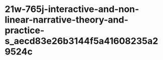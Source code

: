 # 21w-765j-interactive-and-non-linear-narrative-theory-and-practice-s_aecd83e26b3144f5a41608235a29524c
